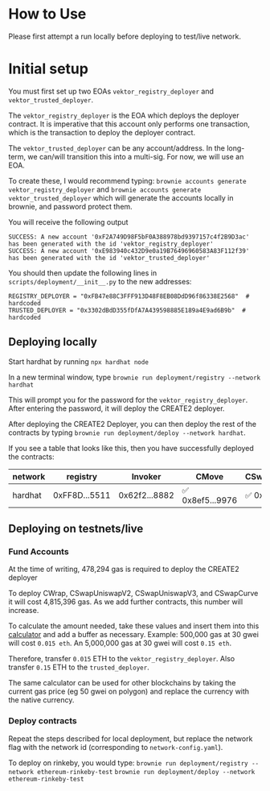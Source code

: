 # How to Use

Please first attempt a run locally before deploying to test/live network.

# Initial setup

You must first set up two EOAs `vektor_registry_deployer` and `vektor_trusted_deployer`.

The `vektor_registry_deployer` is the EOA which deploys the deployer contract. It is imperative that this account only performs one transaction, which is the transaction to deploy the deployer contract.

The `vektor_trusted_deployer` can be any account/address. In the long-term, we can/will transition this into a multi-sig. For now, we will use an EOA.

To create these, I would recommend typing:
`brownie accounts generate vektor_registry_deployer` and `brownie accounts generate vektor_trusted_deployer` which will generate the accounts locally in brownie, and password protect them.

You will receive the following output

```
SUCCESS: A new account '0xF2A749D98F5bF0A388978bd9397157c4f2B9D3ac' has been generated with the id 'vektor_registry_deployer'
SUCCESS: A new account '0xE983940c432D9e0a19B76496960583A83F112f39' has been generated with the id 'vektor_trusted_deployer'
```

You should then update the following lines in `scripts/deployment/__init__.py` to the new addresses:

```
REGISTRY_DEPLOYER = "0xFB47e88C3FFF913D48F8EB08DdD96f86338E2568"  # hardcoded
TRUSTED_DEPLOYER = "0x3302dBdD355fDfA7A439598885E189a4E9ad6B9b"  # hardcoded
```

## Deploying locally

Start hardhat by running `npx hardhat node`

In a new terminal window, type `brownie run deployment/registry --network hardhat`

This will prompt you for the password for the `vektor_registry_deployer`. After entering the password, it will deploy the CREATE2 deployer.

After deploying the CREATE2 Deployer, you can then deploy the rest of the contracts by typing `brownie run deployment/deploy --network hardhat`.

If you see a table that looks like this, then you have successfully deployed the contracts:

| network   | registry      | Invoker       | CMove            | CSwapUniswapV2   | CSwapUniswapV3   | CSwapCurve       |
|-----------|---------------|---------------|------------------|------------------|------------------|------------------|
| hardhat   | 0xFF8D...5511 | 0x62f2...8882 | ✅ 0x8ef5...9976 | ✅ 0xe3e8...13EA | ✅ 0xeCd0...0a38 | ✅ 0xb14a...fd18 |

## Deploying on testnets/live

### Fund Accounts

At the time of writing, 478,294 gas is required to deploy the CREATE2 deployer

To deploy CWrap, CSwapUniswapV2, CSwapUniswapV3, and CSwapCurve it will cost 4,815,396 gas. As we add further contracts, this number will increase.

To calculate the amount needed, take these values and insert them into this [calculator](https://legacy.ethgasstation.info/calculatorTxV.php) and add a buffer as necessary.
Example: 500,000 gas at 30 gwei will cost `0.015 eth`.
An 5,000,000 gas at 30 gwei will cost `0.15 eth`.

Therefore, transfer `0.015` ETH to the `vektor_registry_deployer`.
Also transfer `0.15` ETH to the `trusted_deployer`.

The same calculator can be used for other blockchains by taking the current gas price (eg 50 gwei on polygon) and replace the currency with the native currency.

### Deploy contracts

Repeat the steps described for local deployment, but replace the network flag with the network id (corresponding to `network-config.yaml`).

To deploy on rinkeby, you would type:
`brownie run deployment/registry --network ethereum-rinkeby-test`
`brownie run deployment/deploy --network ethereum-rinkeby-test`
